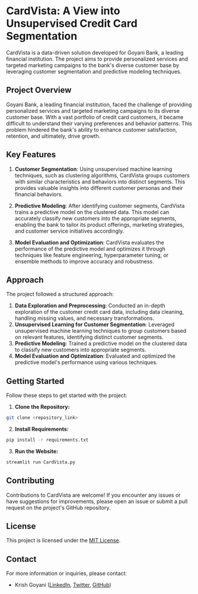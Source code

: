 # CardVista: A View into Unsupervised Credit Card Segmentation

CardVista is a data-driven solution developed for Goyani Bank, a leading financial institution. The project aims to provide personalized services and targeted marketing campaigns to the bank's diverse customer base by leveraging customer segmentation and predictive modeling techniques.

## Project Overview

Goyani Bank, a leading financial institution, faced the challenge of providing personalized services and targeted marketing campaigns to its diverse customer base. With a vast portfolio of credit card customers, it became difficult to understand their varying preferences and behavior patterns. This problem hindered the bank's ability to enhance customer satisfaction, retention, and ultimately, drive growth.


## Key Features

1. **Customer Segmentation**: Using unsupervised machine learning techniques, such as clustering algorithms, CardVista groups customers with similar characteristics and behaviors into distinct segments. This provides valuable insights into different customer personas and their financial behaviors.

2. **Predictive Modeling**: After identifying customer segments, CardVista trains a predictive model on the clustered data. This model can accurately classify new customers into the appropriate segments, enabling the bank to tailor its product offerings, marketing strategies, and customer service initiatives accordingly.

3. **Model Evaluation and Optimization**: CardVista evaluates the performance of the predictive model and optimizes it through techniques like feature engineering, hyperparameter tuning, or ensemble methods to improve accuracy and robustness.



## Approach

The project followed a structured approach:

1. **Data Exploration and Preprocessing**: Conducted an in-depth exploration of the customer credit card data, including data cleaning, handling missing values, and necessary transformations.
2. **Unsupervised Learning for Customer Segmentation**: Leveraged unsupervised machine learning techniques to group customers based on relevant features, identifying distinct customer segments.
3. **Predictive Modeling**: Trained a predictive model on the clustered data to classify new customers into appropriate segments.
4. **Model Evaluation and Optimization**: Evaluated and optimized the predictive model's performance using various techniques.



## Getting Started

Follow these steps to get started with the project:

1. **Clone the Repository:**
  ```bash
  git clone <repository_link>
  ```
   
2. **Install Requirements:**
  ```bash
  pip install -r requirements.txt
  ```

3. **Run the Website:**
  ```bash
  streamlit run CardVista.py
  ```



## Contributing

Contributions to CardVista are welcome! If you encounter any issues or have suggestions for improvements, please open an issue or submit a pull request on the project's GitHub repository.

## License

This project is licensed under the [MIT License](LICENSE).

## Contact

For more information or inquiries, please contact:

- Krish Goyani ([LinkedIn](https://www.linkedin.com/in/krish-goyani-433969268/), [Twitter](https://twitter.com/KrishGoyanii), [GitHub](https://github.com/Krish-Goyani))
